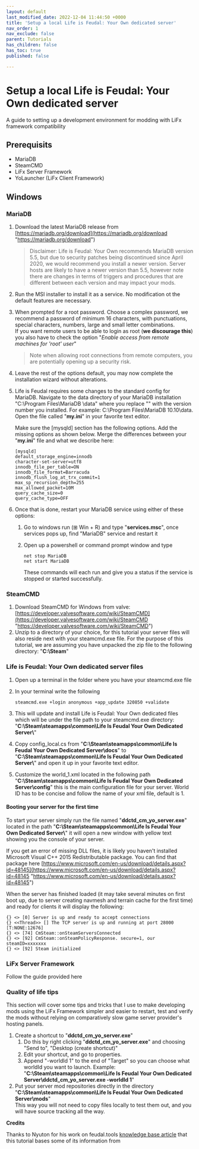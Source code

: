 ```yaml
---
layout: default
last_modified_date: 2022-12-04 11:44:50 +0000
title: 'Setup a local Life is Feudal: Your Own dedicated server'
nav_order: 1
nav_exclude: false
parent: Tutorials
has_children: false
has_toc: true
published: false

---
```

# Setup a local Life is Feudal: Your Own dedicated server

A guide to setting up a development environment for modding with LiFx framework compatibility

## Prerequisits

* MariaDB
* SteamCMD
* LiFx Server Framework
* YoLauncher (LiFx Client Framework)

## Windows

### MariaDB

1. Download the latest MariaDB release from [https://mariadb.org/download](https://mariadb.org/download "https://mariadb.org/download")

   > Disclaimer: Life is Feudal: Your Own recommends MariaDB version 5.5, but due to security patches being discontinued since April 2020, we would recommend you install a newer version. Server hosts are likely to have a newer version than 5.5, however note there are changes in terms of triggers and procedures that are different between each version and may impact your mods.
2. Run the MSI installer to install it as a service. No modification ot the default features are necessary.
3. When prompted for a root password. Choose a complex password, we recommend a password of minimum 16 characters, with punctuations, special characters, numbers, large and small letter combinations.  
   If you want remote users to be able to login as root (**we discourage this**) you also have to check the option "_Enable access from remote machines for 'root' user_"

   > Note when allowing root connections from remote computers, you are potentially opening up a security risk.
4. Leave the rest of the options default, you may now complete the installation wizard without alterations.
5. Life is Feudal requires some changes to the standard config for MariaDB. Navigate to the data directory of your MariaDB installation "C:\\Program Files\\MariaDB <your version>\\data" where you replace "<our version>" with the version number you installed. For example: C:\\Program Files\\MariaDB 10.10\\data.  
   Open the file called "**my.ini**" in your favorite text editor.

   Make sure the \[mysqld\] section has the following options. Add the missing options as shown below. Merge the differences between your "**my.ini**" file and what we describe here:

       [mysqld]
       default_storage_engine=innodb
       character-set-server=utf8
       innodb_file_per_table=ON
       innodb_file_format=Barracuda
       innodb_flush_log_at_trx_commit=1
       max_sp_recursion_depth=255
       max_allowed_packet=10M
       query_cache_size=0
       query_cache_type=OFF
6. Once that is done, restart your MariaDB service using either of these options:
   1. Go to windows run (⊞ Win + R) and type "**services.msc**", once services pops up, find "MariaDB" service and restart it
   2. Open up a powershell or command prompt window and type

          net stop MariaDB
          net start MariaDB

      These commands will each run and give you a status if the service is stopped or started successfully.

### SteamCMD

1. Download SteamCMD for Windows from valve: [https://developer.valvesoftware.com/wiki/SteamCMD](https://developer.valvesoftware.com/wiki/SteamCMD "https://developer.valvesoftware.com/wiki/SteamCMD")
2. Unzip to a directory of your choice, for this tutorial your server files will also reside next with your steamcmd.exe file. For the purpose of this tutorial, we are assuming you have unpacked the zip file to the following directory: "**C:\\Steam**"

### Life is Feudal: Your Own dedicated server files

1. Open up a terminal in the folder where you have your steamcmd.exe file
2. In your terminal write the following

       steamcmd.exe +login anonymous +app_update 320850 +validate
3. This will update and install Life is Feudal: Your Own dedicated files which will be under the file path to your steamcmd.exe directory: "**C:\\Steam\\steamapps\\common\\Life Is Feudal Your Own Dedicated Server\\**"
4. Copy config_local.cs from "**C:\\Steam\\steamapps\\common\\Life Is Feudal Your Own Dedicated Server\\docs**" to "**C:\\Steam\\steamapps\\common\\Life Is Feudal Your Own Dedicated Server\\**" and open it up in your favorite text editor.
5. Customize the world_1.xml located in the following path "**C:\\Steam\\steamapps\\common\\Life Is Feudal Your Own Dedicated Server\\config**" this is the main configuration file for your server. World ID has to be concise and follow the name of your xml file, default is 1.

#### Booting your server for the first time

To start your server simply run the file named "**ddctd_cm_yo_server.exe**" located in the path "**C:\\Steam\\steamapps\\common\\Life Is Feudal Your Own Dedicated Server\\**" it will open a new window with yellow text showing you the console of your server.

If you get an error of missing DLL files, it is likely you haven't installed Microsoft Visual C++ 2015 Redistributable package. You can find that package here [https://www.microsoft.com/en-us/download/details.aspx?id=48145](https://www.microsoft.com/en-us/download/details.aspx?id=48145 "https://www.microsoft.com/en-us/download/details.aspx?id=48145")

When the server has finished loaded (it may take several minutes on first boot up, due to server creating navmesh and terrain cache for the first time) and ready for clients it will display the following:

    {} <> [0] Server is up and ready to accept connections
    {} <<Thread>> [] The TCP server is up and running at port 28000 [T:NONE:12676]
    {} <> [74] CmSteam::onSteamServersConnected
    {} <> [92] CmSteam::onSteamPolicyResponse. secure=1, our steamID=xxxxxxx
    {} <> [92] Steam initialized

### LiFx Server Framework

Follow the guide provided here

### Quality of life tips

This section will cover some tips and tricks that I use to make developing mods using the LiFx Framework simpler and easier to restart, test and verify the mods without relying on comparatively slow game server provider's hosting panels.

1. Create a shortcut to "**ddctd_cm_yo_server.exe**" 
   1. Do this by right clicking "**ddctd_cm_yo_server.exe**" and choosing "Send to", "Desktop (create shortcut)"
   2. Edit your shortcut, and go to properties.
   3. Append "-worldId 1" to the end of "Target" so you can choose what worldId you want to launch. Example: "**C:\\Steam\\steamapps\\common\\Life Is Feudal Your Own Dedicated Server\\ddctd_cm_yo_server.exe -worldId 1**"
2. Put your server mod repositories directly in the directory "**C:\\Steam\\steamapps\\common\\Life Is Feudal Your Own Dedicated Server\\mods**"  
   This way you will not need to copy files locally to test them out, and you will have source tracking all the way.

**Credits**

Thanks to Nyuton for his work on feudal.tools [knowledge base article](https://kb.feudal.tools/knowledge-base/setup-lifyo-dedicated-server-on-windows/) that this tutorial bases some of its information from